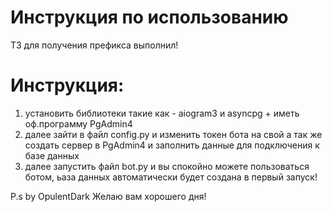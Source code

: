# Инструкция по использованию

ТЗ для получения префикса выполнил!

# Инструкция:
  1) установить библиотеки такие как - aiogram3 и asyncpg + иметь оф.программу PgAdmin4
  2) далее зайти в файл config.py и изменить токен бота на свой а так же создать сервер в PgAdmin4 и заполнить данные для подключения к базе данных
  3) далее запустить файл bot.py и вы спокойно можете пользоваться ботом, ьаза данных автоматически будет создана в первый запуск!

P.s by OpulentDark Желаю вам хорошего дня!
